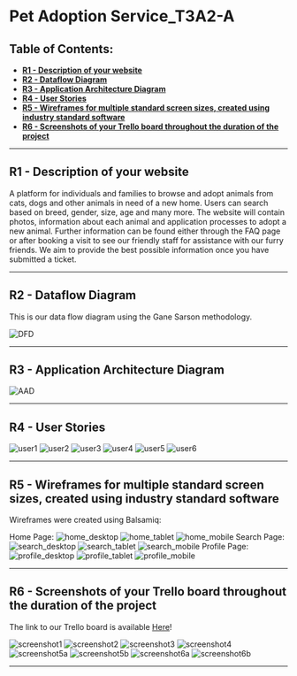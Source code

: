 # **Pet Adoption Service_T3A2-A** <!-- omit in toc -->

## **Table of Contents:** <!-- omit in toc -->

- [**R1 - Description of your website**](#r1---description-of-your-website)
- [**R2 - Dataflow Diagram**](#r2---dataflow-diagram)
- [**R3 - Application Architecture Diagram**](#r3---application-architecture-diagram)
- [**R4 - User Stories**](#r4---user-stories)
- [**R5 - Wireframes for multiple standard screen sizes, created using industry standard software**](#r5---wireframes-for-multiple-standard-screen-sizes-created-using-industry-standard-software)
- [**R6 - Screenshots of your Trello board throughout the duration of the project**](#r6---screenshots-of-your-trello-board-throughout-the-duration-of-the-project)

---

## **R1 - Description of your website**

A platform for individuals and families to browse and adopt animals from cats, dogs and other animals in need of a new home. Users can search based on breed, gender, size, age and many more. The website will contain photos, information about each animal and application processes to adopt a new animal.
Further information can be found either through the FAQ page or after booking a visit to see our friendly staff for assistance with our furry friends. We aim to provide the best possible information once you have submitted a ticket.

---

## **R2 - Dataflow Diagram**

This is our data flow diagram using the Gane Sarson methodology.

![DFD](Img/DFD.png)

---

## **R3 - Application Architecture Diagram**

![AAD](/Img/AAD.png)

---

## **R4 - User Stories**

![user1](/Img/user1.png)
![user2](/Img/user2.png)
![user3](/Img/user3.png)
![user4](/Img/user4.png)
![user5](/Img/user5.png)
![user6](/Img/user6.png)

---

## **R5 - Wireframes for multiple standard screen sizes, created using industry standard software**

Wireframes were created using Balsamiq:

Home Page:
![home_desktop](/Img/Home_Desktop.png)
![home_tablet](/Img/Home_Tablet.png)
![home_mobile](Img/Home_Mobile.png)
Search Page:
![search_desktop](/Img/Search_page_Desktop.png)
![search_tablet](/Img/Search_page_Tablet.png)
![search_mobile](/Img/Search_page_Mobile.png)
Profile Page:
![profile_desktop](/Img/Profile_Desktop.png)
![profile_tablet](/Img/Profile_Tablet.png)
![profile_mobile](/Img/Profile_Mobile.png)

---

## **R6 - Screenshots of your Trello board throughout the duration of the project**

The link to our Trello board is available [Here](https://trello.com/b/XB2z1h7g
)!

![screenshot1](Img/Screenshot1.png)
![screenshot2](Img/Screenshot2.png)
![screenshot3](Img/Screenshot3.png)
![screenshot4](Img/Screenshot4.png)
![screenshot5a](Img/Screenshot5a.png)
![screenshot5b](Img/Screenshot5b.png)
![screenshot6a](Img/Screenshot6a.png)
![screenshot6b](Img/Screenshot6b.png)

---
